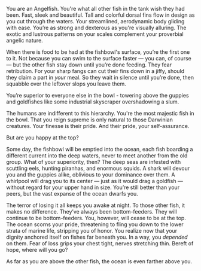 You are an Angelfish.
You're what all other fish in the tank wish they had been.
Fast, sleek and beautiful.
Tall and colorful dorsal fins flow in design as you cut through the waters.
Your streamlined, aerodynamic body gliding with ease.
You’re as strong and dexterous as you're visually alluring.
The exotic and lustrous patterns on your scales complement your proverbial angelic nature.

When there is food to be had at the fishbowl's surface, you’re the first one to it.
Not because you can swim to the surface faster — you can, of course — but the other fish stay down until you’re done feeding.
They fear retribution.
For your sharp fangs can cut their fins down in a jiffy, should they claim a part in *your* meal.
So they wait in silence until you’re done, then squabble over the leftover slops you leave them.

You’re superior to everyone else in the bowl - towering above the guppies and goldfishes like some industrial skyscraper overshadowing a slum.

The humans are indifferent to this hierarchy.
You're the most majestic fish in the bowl.
That you reign supreme is only natural to those Darwinian creatures.
Your finesse is their pride.
And their pride, your self-assurance.

But are you happy at the top?

Some day, the fishbowl will be emptied into the ocean, each fish boarding a different current into the deep waters, never to meet another from the old group.
What of your superiority, then?
The deep seas are infested with scuttling eels, hunting piranhas, and enormous squids.
A shark will devour you and the guppies alike, oblivious to your dominance over them.
A whirlpool will drag you to its center — just as it would drag a goldfish — without regard for your upper hand in size.
You’re still better than your peers, but the vast expanse of the ocean dwarfs you.

The terror of losing it all keeps you awake at night.
To those other fish, it makes no difference.
They’ve always been bottom-feeders.
They will continue to be bottom-feeders.
You, however, will cease to be at the top.
The ocean scorns your pride, threatening to fling you down to the lower strata of marine life, stripping you of honor.
You realize now that your dignity anchored itself on fishes far beneath you.
In a way, you *depended* on them.
Fear of loss grips your chest tight, nerves stretching thin.
Bereft of hope, where will you go?

As far as you are above the other fish, the ocean is even farther above you.
